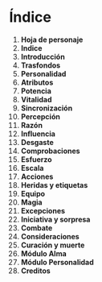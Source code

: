 
Índice
======

1. **Hoja de personaje**
1. **Indice**
1. **Introducción**
1. **Trasfondos**
1. **Personalidad**
1. **Atributos**
1. **Potencia**
1. **Vitalidad**
1. **Sincronización**
1. **Percepción**
1. **Razón**
1. **Influencia**
1. **Desgaste**
1. **Comprobaciones**
1. **Esfuerzo**
1. **Escala**
1. **Acciones**
1. **Heridas y etiquetas**
1. **Equipo**
1. **Magia**
1. **Excepciones**
1. **Iniciativa y sorpresa**
1. **Combate**
1. **Consideraciones**
1. **Curación y muerte**
1. **Módulo Alma**
1. **Módulo Personalidad**
1. **Creditos**
